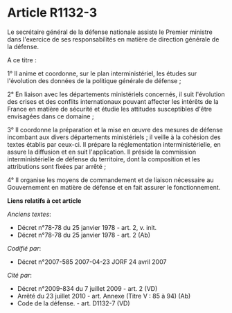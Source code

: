 # Article R1132-3

Le secrétaire général de la défense nationale assiste le Premier ministre dans l'exercice de ses responsabilités en matière
de direction générale de la défense.

A ce titre :

1° Il anime et coordonne, sur le plan interministériel, les études sur l'évolution des données de la politique générale de
défense ;

2° En liaison avec les départements ministériels concernés, il suit l'évolution des crises et des conflits internationaux
pouvant affecter les intérêts de la France en matière de sécurité et étudie les attitudes susceptibles d'être envisagées dans
ce domaine ;

3° Il coordonne la préparation et la mise en œuvre des mesures de défense incombant aux divers départements ministériels ; il
veille à la cohésion des textes établis par ceux-ci. Il prépare la réglementation interministérielle, en assure la diffusion
et en suit l'application. Il préside la commission interministérielle de défense du territoire, dont la composition et les
attributions sont fixées par arrêté ;

4° Il organise les moyens de commandement et de liaison nécessaire au Gouvernement en matière de défense et en fait assurer
le fonctionnement.

**Liens relatifs à cet article**

_Anciens textes_:

  - Décret n°78-78 du 25 janvier 1978 - art. 2, v. init.
  - Décret n°78-78 du 25 janvier 1978 - art. 2 (Ab)

_Codifié par_:

  - Décret n°2007-585 2007-04-23 JORF 24 avril 2007

_Cité par_:

  - Décret n°2009-834 du 7 juillet 2009 - art. 2 (VD)
  - Arrêté du 23 juillet 2010 - art. Annexe (Titre V : 85 à 94) (Ab)
  - Code de la défense. - art. D1132-7 (VD)
